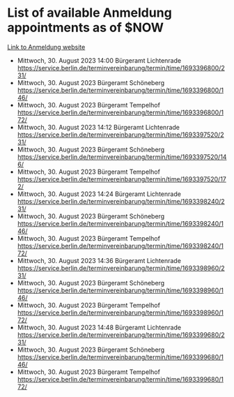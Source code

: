 # List of available Anmeldung appointments as of $NOW
[Link to Anmeldung website](https://service.berlin.de/terminvereinbarung/termin/tag.php?termin=1&anliegen[]=120686&dienstleisterlist=122210,122217,327316,122219,327312,122227,327314,122231,327346,122243,327348,122254,122252,329742,122260,329745,122262,329748,122271,327278,122273,327274,122277,327276,330436,122280,327294,122282,327290,122284,327292,122291,327270,122285,327266,122286,327264,122296,327268,150230,329760,122297,327286,122294,327284,122312,329763,122314,329775,122304,327330,122311,327334,122309,327332,317869,122281,327352,122279,329772,122283,122276,327324,122274,327326,122267,329766,122246,327318,122251,327320,122257,327322,122208,327298,122226,327300&herkunft=http%3A%2F%2Fservice.berlin.de%2Fdienstleistung%2F120686%2F)
- Mittwoch, 30. August 2023 14:00 Bürgeramt Lichtenrade https://service.berlin.de/terminvereinbarung/termin/time/1693396800/231/
- Mittwoch, 30. August 2023  Bürgeramt Schöneberg https://service.berlin.de/terminvereinbarung/termin/time/1693396800/146/
- Mittwoch, 30. August 2023  Bürgeramt Tempelhof https://service.berlin.de/terminvereinbarung/termin/time/1693396800/172/
- Mittwoch, 30. August 2023 14:12 Bürgeramt Lichtenrade https://service.berlin.de/terminvereinbarung/termin/time/1693397520/231/
- Mittwoch, 30. August 2023  Bürgeramt Schöneberg https://service.berlin.de/terminvereinbarung/termin/time/1693397520/146/
- Mittwoch, 30. August 2023  Bürgeramt Tempelhof https://service.berlin.de/terminvereinbarung/termin/time/1693397520/172/
- Mittwoch, 30. August 2023 14:24 Bürgeramt Lichtenrade https://service.berlin.de/terminvereinbarung/termin/time/1693398240/231/
- Mittwoch, 30. August 2023  Bürgeramt Schöneberg https://service.berlin.de/terminvereinbarung/termin/time/1693398240/146/
- Mittwoch, 30. August 2023  Bürgeramt Tempelhof https://service.berlin.de/terminvereinbarung/termin/time/1693398240/172/
- Mittwoch, 30. August 2023 14:36 Bürgeramt Lichtenrade https://service.berlin.de/terminvereinbarung/termin/time/1693398960/231/
- Mittwoch, 30. August 2023  Bürgeramt Schöneberg https://service.berlin.de/terminvereinbarung/termin/time/1693398960/146/
- Mittwoch, 30. August 2023  Bürgeramt Tempelhof https://service.berlin.de/terminvereinbarung/termin/time/1693398960/172/
- Mittwoch, 30. August 2023 14:48 Bürgeramt Lichtenrade https://service.berlin.de/terminvereinbarung/termin/time/1693399680/231/
- Mittwoch, 30. August 2023  Bürgeramt Schöneberg https://service.berlin.de/terminvereinbarung/termin/time/1693399680/146/
- Mittwoch, 30. August 2023  Bürgeramt Tempelhof https://service.berlin.de/terminvereinbarung/termin/time/1693399680/172/
